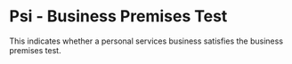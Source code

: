 # Psi - Business Premises Test
This indicates whether a personal services business satisfies the business premises test.